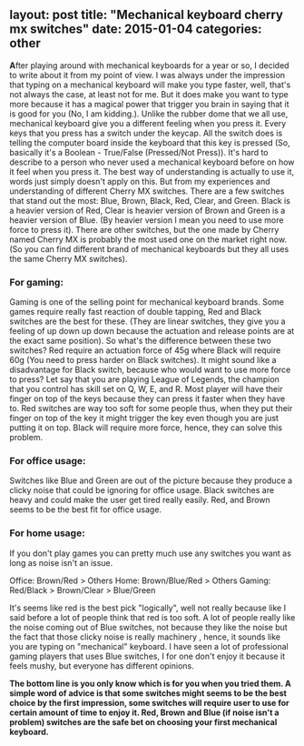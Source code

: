 layout: post
title:  "Mechanical keyboard cherry mx switches"
date:   2015-01-04
categories: other
---

<b>A</b>fter playing around with mechanical keyboards for a year or so, I decided to write about it from my point of view. I was always under the impression that typing on a mechanical keyboard will make you type faster, well, that's not always the case, at least not for me. But it does make you want to type more because it has a magical power that trigger you brain in saying that it is good for you (No, I am kidding.). Unlike the rubber dome that we all use, mechanical keyboard give you a different feeling when you press it. Every keys that you press has a switch under the keycap. All the switch does is telling the computer board inside the keyboard that this key is pressed (So, basically it's a Boolean - True/False (Pressed/Not Press)). It's hard to describe to a person who never used a mechanical keyboard before on how it feel when you press it. The best way of understanding is actually to use it, words just simply doesn't apply on this. But from my experiences and understanding of different Cherry MX switches. There are a few switches that stand out the most: Blue, Brown, Black, Red, Clear, and Green. Black is a heavier version of Red, Clear is heavier version of Brown and Green is a heavier version of Blue. (By heavier version I mean you need to use more force to press it). There are other switches, but the one made by Cherry named Cherry MX is probably the most used one on the market right now. (So you can find different brand of mechanical keyboards but they all uses the same Cherry MX switches).

<h3>For gaming:</h3>
Gaming is one of the selling point for mechanical keyboard brands. Some games require really fast reaction of double tapping, Red and Black switches are the best for these. (They are linear switches, they give you a feeling of up down up down because the actuation and release points are at the exact same position). So what's the difference between these two switches? Red require an actuation force of 45g where Black will require 60g (You need to press harder on Black switches). It might sound like a disadvantage for Black switch, because who would want to use more force to press? Let say that you are playing League of Legends, the champion that you control has skill set on Q, W, E, and R. Most player will have their finger on top of the keys because they can press it faster when they have to. Red switches are way too soft for some people thus, when they put their finger on top of the key it might trigger the key even though you are just putting it on top. Black will require more force, hence, they can solve this problem.

<h3>For office usage:</h3>
Switches like Blue and Green are out of the picture because they produce a clicky noise that could be ignoring for office usage. Black switches are heavy and could make the user get tired really easily. Red, and Brown seems to be the best fit for office usage.

<h3>For home usage:</h3>
If you don't play games you can pretty much use any switches you want as long as noise isn't an issue. 

Office: Brown/Red > Others
Home: Brown/Blue/Red > Others
Gaming: Red/Black > Brown/Clear > Blue/Green

It's seems like red is the best pick "logically", well not really because like I said before a lot of people think that red is too soft. A lot of people really like the noise coming out of Blue switches, not because they like the noise but the fact that those clicky noise is really machinery , hence, it sounds like you are typing on "mechanical" keyboard. I have seen a lot of professional gaming players that uses Blue switches, I for one don't enjoy it because it feels mushy, but everyone has different opinions. 

<strong>The bottom line is you only know which is for you when you tried them. A simple word of advice is that some switches might seems to be the best choice by the first impression, some switches will require user to use for certain amount of time to enjoy it. Red, Brown and Blue (if noise isn't a problem) switches are the safe bet on choosing your first mechanical keyboard.</strong>
